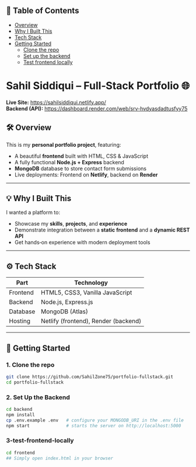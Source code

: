 ## 📑 Table of Contents
- [Overview](#overview)
- [Why I Built This](#why-i-built-this)
- [Tech Stack](#tech-stack)
- [Getting Started](#getting-started)
  - [Clone the repo](#1-clone-the-repo)
  - [Set up the backend](#2-set-up-the-backend)
  - [Test frontend locally](#3-test-frontend-locally)



# Sahil Siddiqui – Full‑Stack Portfolio 🌐

**Live Site:** https://sahilsiddiqui.netlify.app/  
**Backend (API):** https://dashboard.render.com/web/srv-hvdyasdadtusfyy75

## 🛠️ Overview

This is my **personal portfolio project**, featuring:

- A beautiful **frontend** built with HTML, CSS & JavaScript  
- A fully functional **Node.js + Express** backend  
- **MongoDB** database to store contact form submissions  
- Live deployments: Frontend on **Netlify**, backend on **Render**

---

## 💡 Why I Built This

I wanted a platform to:
- Showcase my **skills**, **projects**, and **experience**
- Demonstrate integration between a **static frontend** and a **dynamic REST API**
- Get hands‑on experience with modern deployment tools

---

## ⚙️ Tech Stack

| Part       | Technology                             |
|------------|----------------------------------------|
| Frontend   | HTML5, CSS3, Vanilla JavaScript        |
| Backend    | Node.js, Express.js                    |
| Database   | MongoDB (Atlas)                        |
| Hosting    | Netlify (frontend), Render (backend)  |

---

## 🚀 Getting Started

### 1. Clone the repo
```bash
git clone https://github.com/SahilZone75/portfolio-fullstack.git
cd portfolio-fullstack


```
### 2. Set Up the Backend

```bash
cd backend
npm install
cp .env.example .env   # configure your MONGODB_URI in the .env file
npm start              # starts the server on http://localhost:5000


```
### 3-test-frontend-locally
```bash
cd frontend
## Simply open index.html in your browser
